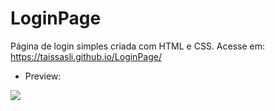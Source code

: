 # LoginPage
Página de login simples criada com HTML e CSS.
Acesse em: https://taissasli.github.io/LoginPage/

- Preview:

<img src="https://www.figma.com/file/Ka5CQJ0Yd3k4AA5JszSoHV/Untitled?node-id=50%3A2">
